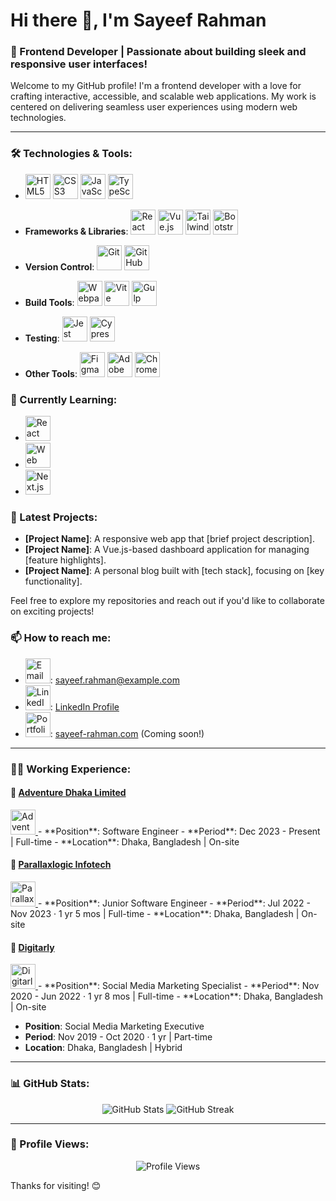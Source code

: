# Hi there 👋, I'm Sayeef Rahman

### 🚀 Frontend Developer | Passionate about building sleek and responsive user interfaces!

Welcome to my GitHub profile! I'm a frontend developer with a love for crafting interactive, accessible, and scalable web applications. My work is centered on delivering seamless user experiences using modern web technologies.

---

### 🛠️ Technologies & Tools:
- <a href="https://developer.mozilla.org/en-US/docs/Web/HTML" target="_blank"><img src="https://img.shields.io/badge/-HTML5-E34F26?style=flat&logo=html5&logoColor=white" alt="HTML5" width="40px" height="40px"/></a>
  <a href="https://developer.mozilla.org/en-US/docs/Web/CSS" target="_blank"><img src="https://img.shields.io/badge/-CSS3-1572B6?style=flat&logo=css3&logoColor=white" alt="CSS3" width="40px" height="40px"/></a>
  <a href="https://developer.mozilla.org/en-US/docs/Web/JavaScript" target="_blank"><img src="https://img.shields.io/badge/-JavaScript-F7DF1E?style=flat&logo=javascript&logoColor=black" alt="JavaScript" width="40px" height="40px"/></a>
  <a href="https://www.typescriptlang.org/" target="_blank"><img src="https://img.shields.io/badge/-TypeScript-3178C6?style=flat&logo=typescript&logoColor=white" alt="TypeScript" width="40px" height="40px"/></a>
  
- **Frameworks & Libraries**:
  <a href="https://reactjs.org/" target="_blank"><img src="https://img.shields.io/badge/-React-61DAFB?style=flat&logo=react&logoColor=white" alt="React" width="40px" height="40px"/></a>
  <a href="https://vuejs.org/" target="_blank"><img src="https://img.shields.io/badge/-Vue.js-4FC08D?style=flat&logo=vue.js&logoColor=white" alt="Vue.js" width="40px" height="40px"/></a>
  <a href="https://tailwindcss.com/" target="_blank"><img src="https://img.shields.io/badge/-TailwindCSS-38B2AC?style=flat&logo=tailwind-css&logoColor=white" alt="Tailwind CSS" width="40px" height="40px"/></a>
  <a href="https://getbootstrap.com/" target="_blank"><img src="https://img.shields.io/badge/-Bootstrap-563D7C?style=flat&logo=bootstrap&logoColor=white" alt="Bootstrap" width="40px" height="40px"/></a>
  
- **Version Control**:
  <a href="https://git-scm.com/" target="_blank"><img src="https://img.shields.io/badge/-Git-F05032?style=flat&logo=git&logoColor=white" alt="Git" width="40px" height="40px"/></a>
  <a href="https://github.com/" target="_blank"><img src="https://img.shields.io/badge/-GitHub-181717?style=flat&logo=github&logoColor=white" alt="GitHub" width="40px" height="40px"/></a>

- **Build Tools**:
  <a href="https://webpack.js.org/" target="_blank"><img src="https://img.shields.io/badge/-Webpack-8DD6F9?style=flat&logo=webpack&logoColor=white" alt="Webpack" width="40px" height="40px"/></a>
  <a href="https://vitejs.dev/" target="_blank"><img src="https://img.shields.io/badge/-Vite-646CFF?style=flat&logo=vite&logoColor=white" alt="Vite" width="40px" height="40px"/></a>
  <a href="https://gulpjs.com/" target="_blank"><img src="https://img.shields.io/badge/-Gulp-CF4647?style=flat&logo=gulp&logoColor=white" alt="Gulp" width="40px" height="40px"/></a>

- **Testing**:
  <a href="https://jestjs.io/" target="_blank"><img src="https://img.shields.io/badge/-Jest-C21325?style=flat&logo=jest&logoColor=white" alt="Jest" width="40px" height="40px"/></a>
  <a href="https://www.cypress.io/" target="_blank"><img src="https://img.shields.io/badge/-Cypress-17202C?style=flat&logo=cypress&logoColor=white" alt="Cypress" width="40px" height="40px"/></a>

- **Other Tools**:
  <a href="https://www.figma.com/" target="_blank"><img src="https://img.shields.io/badge/-Figma-F24E1E?style=flat&logo=figma&logoColor=white" alt="Figma" width="40px" height="40px"/></a>
  <a href="https://www.adobe.com/products/xd.html" target="_blank"><img src="https://img.shields.io/badge/-AdobeXD-FF61F6?style=flat&logo=adobe-xd&logoColor=white" alt="Adobe XD" width="40px" height="40px"/></a>
  <a href="https://developer.chrome.com/docs/devtools/" target="_blank"><img src="https://img.shields.io/badge/-ChromeDevTools-4285F4?style=flat&logo=google-chrome&logoColor=white" alt="Chrome DevTools" width="40px" height="40px"/></a>

### 🌱 Currently Learning:
- <a href="https://reactjs.org/" target="_blank"><img src="https://img.shields.io/badge/-AdvancedReact-61DAFB?style=flat&logo=react&logoColor=white" alt="React" width="40px" height="40px"/></a>
- <a href="https://www.w3.org/WAI/" target="_blank"><img src="https://img.shields.io/badge/-WebAccessibility-5E5E5E?style=flat" alt="Web Accessibility" width="40px" height="40px"/></a>
- <a href="https://nextjs.org/" target="_blank"><img src="https://img.shields.io/badge/-Next.js-000000?style=flat&logo=next.js&logoColor=white" alt="Next.js" width="40px" height="40px"/></a>

### 📝 Latest Projects:
- **[Project Name]**: A responsive web app that [brief project description].
- **[Project Name]**: A Vue.js-based dashboard application for managing [feature highlights].
- **[Project Name]**: A personal blog built with [tech stack], focusing on [key functionality].

Feel free to explore my repositories and reach out if you'd like to collaborate on exciting projects!

### 📫 How to reach me:
- <a href="mailto:sayeef.rahman@example.com" target="_blank"><img src="https://img.shields.io/badge/-Email-D14836?style=flat&logo=gmail&logoColor=white" alt="Email" width="40px" height="40px"/></a>: sayeef.rahman@example.com
- <a href="https://www.linkedin.com/in/sayeef-rahman/" target="_blank"><img src="https://img.shields.io/badge/-LinkedIn-0077B5?style=flat&logo=linkedin&logoColor=white" alt="LinkedIn" width="40px" height="40px"/></a>: [LinkedIn Profile](https://www.linkedin.com/in/sayeef-rahman/)
- <a href="https://sayeef-rahman.com" target="_blank"><img src="https://img.shields.io/badge/-Portfolio-4B5563?style=flat&logoColor=white" alt="Portfolio" width="40px" height="40px"/></a>: [sayeef-rahman.com](https://sayeef-rahman.com) (Coming soon!)

---
### 🧑‍💻 Working Experience:

#### 🚀 [Adventure Dhaka Limited](https://adventure-dhaka.com)
<a href="https://adventure-dhaka.com" target="_blank">
  <img src="https://media.licdn.com/dms/image/v2/C4E0BAQHPvz_J6XXoGA/company-logo_200_200/company-logo_200_200/0/1679468396827?e=1734566400&v=beta&t=3fT4fxyE-YGmGvYqF1IokYNNRVC_clc_5q8YBXo8hsM" alt="Adventure Dhaka Limited" width="40px" height="40px"/>
</a>
- **Position**: Software Engineer
- **Period**: Dec 2023 - Present | Full-time
- **Location**: Dhaka, Bangladesh | On-site

#### 🚀 [Parallaxlogic Infotech](https://parallaxlogic.com)
<a href="https://parallaxlogic.com" target="_blank">
  <img src="https://parallaxlogic.com/assets/img/logo.png" alt="Parallaxlogic Infotech" width="40px" height="40px"/>
</a>
- **Position**: Junior Software Engineer
- **Period**: Jul 2022 - Nov 2023 · 1 yr 5 mos | Full-time
- **Location**: Dhaka, Bangladesh | On-site

#### 🚀 [Digitarly](https://digitarly.com)
<a href="https://digitarly.com" target="_blank">
  <img src="https://media.licdn.com/dms/image/v2/C510BAQGGqvqXgYELEg/company-logo_200_200/company-logo_200_200/0/1630633447944/digitarly_logo?e=1734566400&v=beta&t=YhUiY3P21yxvadRBITfaGj0c7IPjCcZVPJerjzN7-nI" alt="Digitarly" width="40px" height="40px"/>
</a>
- **Position**: Social Media Marketing Specialist
- **Period**: Nov 2020 - Jun 2022 · 1 yr 8 mos | Full-time
- **Location**: Dhaka, Bangladesh | On-site

- **Position**: Social Media Marketing Executive
- **Period**: Nov 2019 - Oct 2020 · 1 yr | Part-time
- **Location**: Dhaka, Bangladesh | Hybrid

---

### 📊 GitHub Stats:
<p align="center">
  <img src="https://github-readme-stats.vercel.app/api?username=sayeef-rahman&show_icons=true&theme=radical" alt="GitHub Stats" />
  <img src="https://github-readme-streak-stats.herokuapp.com/?user=sayeef-rahman&theme=radical" alt="GitHub Streak" />
</p>

---

### 👀 Profile Views:
<p align="center">
  <img src="https://komarev.com/ghpvc/?username=sayeef-rahman&style=for-the-badge" alt="Profile Views" />
</p>

Thanks for visiting! 😊

